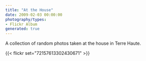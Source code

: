 ```yaml
---
title: "At the House"
date: 2009-02-03 00:00:00
photography/types:
- Flickr Album
generated: true
---
```

A collection of random photos taken at the house in Terre Haute.

{{< flickr set="72157613302430671" >}}
